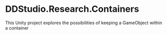 # DDStudio.Research.Containers
This Unity project explores the possibilities of keeping a GameObject within a container
